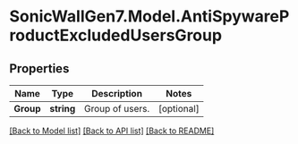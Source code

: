 # SonicWallGen7.Model.AntiSpywareProductExcludedUsersGroup

## Properties

Name | Type | Description | Notes
------------ | ------------- | ------------- | -------------
**Group** | **string** | Group of users. | [optional] 

[[Back to Model list]](../README.md#documentation-for-models) [[Back to API list]](../README.md#documentation-for-api-endpoints) [[Back to README]](../README.md)

